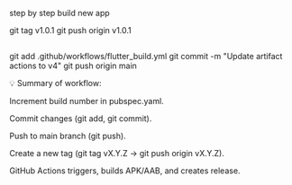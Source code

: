 step by step build new app 

git tag v1.0.1
git push origin v1.0.1

##
git add .github/workflows/flutter_build.yml
git commit -m "Update artifact actions to v4"
git push origin main

💡 Summary of workflow:

Increment build number in pubspec.yaml.

Commit changes (git add, git commit).

Push to main branch (git push).

Create a new tag (git tag vX.Y.Z → git push origin vX.Y.Z).

GitHub Actions triggers, builds APK/AAB, and creates release.